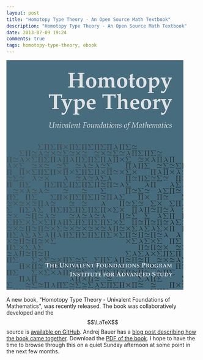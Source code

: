 ```yaml
---
layout: post
title: "Homotopy Type Theory - An Open Source Math Textbook"
description: "Homotopy Type Theory - An Open Source Math Textbook"
date: 2013-07-09 19:24
comments: true
tags: homotopy-type-theory, ebook
---
```


<img src ="images/hott-online-cover.jpg">

A new book, "Homotopy Type Theory - Univalent Foundations of Mathematics", was recently released. The book was collaboratively developed and the $$\LaTeX$$ source is [available on GitHub](https://github.com/HoTT/book). Andrej Bauer has a [blog post describing how the book came together](http://math.andrej.com/2013/06/20/the-hott-book/). Download the [PDF of the book](http://upload.wikimedia.org/wikipedia/commons/2/2d/Hott-online.pdf). I hope to have the time to browse through this on a quiet Sunday afternoon at some point in the next few months.
